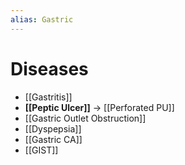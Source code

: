 ```yaml
---
alias: Gastric
---
```


# Diseases
- [[Gastritis]]
- **[[Peptic Ulcer]]** → [[Perforated PU]]
- [[Gastric Outlet Obstruction]]
- [[Dyspepsia]]
- [[Gastric CA]]
- [[GIST]]